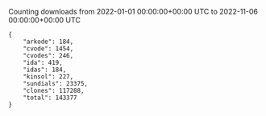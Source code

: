 
Counting downloads from 2022-01-01 00:00:00+00:00 UTC to 2022-11-06 00:00:00+00:00 UTC

```
{
    "arkode": 184,
    "cvode": 1454,
    "cvodes": 246,
    "ida": 419,
    "idas": 184,
    "kinsol": 227,
    "sundials": 23375,
    "clones": 117288,
    "total": 143377
}
```

